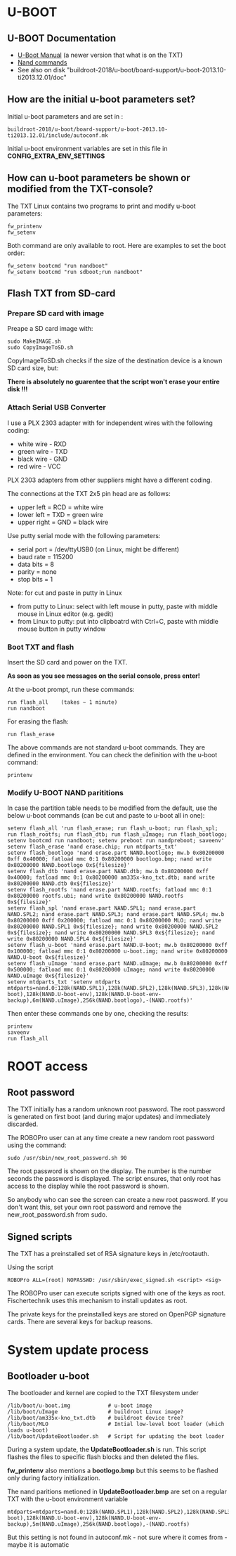 # U-BOOT

## U-BOOT Documentation

* [U-Boot Manual](https://www.denx.de/wiki/DULG/Manual) (a newer version that what is on the TXT)
* [Nand commands](https://www.denx.de/wiki/DULG/UBootCmdGroupNand)
* See also on disk "buildroot-2018/u-boot/board-support/u-boot-2013.10-ti2013.12.01/doc"

## How are the initial u-boot parameters set?

Initial u-boot parameters and are set in :

    buildroot-2018/u-boot/board-support/u-boot-2013.10-ti2013.12.01/include/autoconf.mk

Initial u-boot environment variables are set in this file in **CONFIG_EXTRA_ENV_SETTINGS**

## How can u-boot parameters be shown or modified from the TXT-console?

The TXT Linux contains two programs to print and modify u-boot parameters:

    fw_printenv
    fw_setenv

Both command are only available to root.
Here are examples to set the boot order:

    fw_setenv bootcmd "run nandboot"
    fw_setenv bootcmd "run sdboot;run nandboot"

## Flash TXT from SD-card

### Prepare SD card with image

Preape a SD card image with:

    sudo MakeIMAGE.sh
    sudo CopyImageToSD.sh

CopyImageToSD.sh checks if the size of the destination device is a known SD card size, but:

**There is absolutely no guarentee that the script won't erase your entire disk !!!**

### Attach Serial USB Converter

I use a PLX 2303 adapter with for independent wires with the following coding:

* white wire - RXD
* green wire - TXD
* black wire - GND
* red wire   - VCC 

PLX 2303 adapters from other suppliers might have a different coding.

The connections at the TXT 2x5 pin head are as follows:

* upper left = RCD = white wire
* lower left = TXD = green wire
* upper right = GND = black wire

Use putty serial mode with the following parameters:

* serial port = /dev/ttyUSB0 (on Linux, might be different)
* baud rate = 115200
* data bits = 8
* parity = none
* stop bits = 1

Note: for cut and paste in putty in Linux

* from putty to Linux: select with left mouse in putty, paste with middle mouse in Linux editor (e.g. gedit)
* from Linux to putty: put into clipboatrd with Ctrl+C, paste with middle mouse button in putty window

### Boot TXT and flash

Insert the SD card and power on the TXT.

**As soon as you see messages on the serial console, press enter!**

At the u-boot prompt, run these commands:

    run flash_all    (takes ~ 1 minute)
    run nandboot 

For erasing the flash:

    run flash_erase

The above commands are not standard u-boot commands. They are defined in the environment. You can check the definition with the u-boot command:

    printenv

### Modify U-BOOT NAND parititions

In case the partition table needs to be modified from the default, use the below u-boot commands (can be cut and paste to u-boot all in one):

    setenv flash_all 'run flash_erase; run flash_u-boot; run flash_spl; run flash_rootfs; run flash_dtb; run flash_uImage; run flash_bootlogo; setenv bootcmd run nandboot; setenv preboot run nandpreboot; saveenv'
    setenv flash_erase 'nand erase.chip; run mtdparts_txt'
    setenv flash_bootlogo 'nand erase.part NAND.bootlogo; mw.b 0x80200000 0xff 0x40000; fatload mmc 0:1 0x80200000 bootlogo.bmp; nand write 0x80200000 NAND.bootlogo 0x${filesize}'
    setenv flash_dtb 'nand erase.part NAND.dtb; mw.b 0x80200000 0xff 0x40000; fatload mmc 0:1 0x80200000 am335x-kno_txt.dtb; nand write 0x80200000 NAND.dtb 0x${filesize}'
    setenv flash_rootfs 'nand erase.part NAND.rootfs; fatload mmc 0:1 0x80200000 rootfs.ubi; nand write 0x80200000 NAND.rootfs 0x${filesize}'
    setenv flash_spl 'nand erase.part NAND.SPL1; nand erase.part NAND.SPL2; nand erase.part NAND.SPL3; nand erase.part NAND.SPL4; mw.b 0x80200000 0xff 0x200000; fatload mmc 0:1 0x80200000 MLO; nand write 0x80200000 NAND.SPL1 0x${filesize}; nand write 0x80200000 NAND.SPL2 0x${filesize}; nand write 0x80200000 NAND.SPL3 0x${filesize}; nand write 0x80200000 NAND.SPL4 0x${filesize}'
    setenv flash_u-boot 'nand erase.part NAND.U-boot; mw.b 0x80200000 0xff 0x100000; fatload mmc 0:1 0x80200000 u-boot.img; nand write 0x80200000 NAND.U-boot 0x${filesize}'
    setenv flash_uImage 'nand erase.part NAND.uImage; mw.b 0x80200000 0xff 0x500000; fatload mmc 0:1 0x80200000 uImage; nand write 0x80200000 NAND.uImage 0x${filesize}'
    setenv mtdparts_txt 'setenv mtdparts mtdparts=nand.0:128k(NAND.SPL1),128k(NAND.SPL2),128k(NAND.SPL3),128k(NAND.SPL4),256k(NAND.dtb),1m(NAND.U-boot),128k(NAND.U-boot-env),128k(NAND.U-boot-env-backup),6m(NAND.uImage),256k(NAND.bootlogo),-(NAND.rootfs)'

Then enter these commands one by one, checking the results:

    printenv
    saveenv
    run flash_all

# ROOT access

## Root password

The TXT initially has a random unknown root password.
The root password is generated on first boot (and during major updates) and immediately discarded.

The ROBOPro user can at any time create a new random root password using the command:

    sudo /usr/sbin/new_root_password.sh 90

The root password is shown on the display. The number is the number seconds the password is displayed. The script ensures, that only root has access to the display while the root password is shown.

So anybody who can see the screen can create a new root password.
If you don't want this, set your own root password and remove the new_root_password.sh from sudo.

## Signed scripts

The TXT has a preinstalled set of RSA signature keys in /etc/rootauth.

Using the script

    ROBOPro ALL=(root) NOPASSWD: /usr/sbin/exec_signed.sh <script> <sig>

The ROBOPro user can execute scripts signed with one of the keys as root. Fischertechnik uses this mechanism to install updates as root.

The private keys for the preinstalled keys are stored on OpenPGP signature cards. There are several keys for backup reasons.

# System update process

## Bootloader u-boot

The bootloader and kernel are copied to the TXT filesystem under

    /lib/boot/u-boot.img            # u-boot image
    /lib/boot/uImage                # buildroot Linux image?
    /lib/boot/am335x-kno_txt.dtb    # buildroot device tree?
    /lib/boot/MLO                   # Intial low-level boot loader (which loads u-boot)
    /lib/boot/UpdateBootloader.sh   # Script for updating the boot loader

During a system update, the **UpdateBootloader.sh** is run.
This script flashes the files to specific flash blocks and then deleted the files.

**fw_printenv** also mentions a **bootlogo.bmp** but this seems to be flashed only during factory initialization.

The nand paritions metioned in **UpdateBootloader.bmp** are set on a regular TXT with the u-boot environment variable

    mtdparts=mtdparts=nand.0:128k(NAND.SPL1),128k(NAND.SPL2),128k(NAND.SPL3),128k(NAND.SPL4),256k(NAND.dtb),1m(NAND.U-boot),128k(NAND.U-boot-env),128k(NAND.U-boot-env-backup),5m(NAND.uImage),256k(NAND.bootlogo),-(NAND.rootfs)

But this setting is not found in autoconf.mk - not sure where it comes from - maybe it is automatic